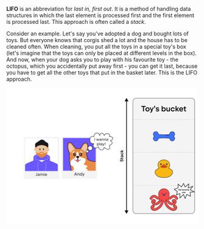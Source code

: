 **LIFO** is an abbreviation for _last in, first out_.
It is a method of handling data structures in which the last element
is processed first and the first element is processed last.
This approach is often called a _stack_.

Consider an example.
Let's say you've adopted a dog and bought lots of toys. 
But everyone knows that corgis shed a lot and the house has to be cleaned often. 
When cleaning, you put all the toys in a special toy's box 
(let's imagine that the toys can only be placed at different levels in the box). 
And now, when your dog asks you to play with his favourite toy - the octopus, 
which you accidentally put away first - you can get it last, 
because you have to get all the other toys that put in the basket later.
This is the LIFO approach.

![Stack example](../../utils/src/main/resources/images/tamagotchi/stack.png)